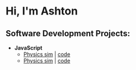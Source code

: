 <h1>Hi, I'm Ashton </h1>

<h2>Software Development Projects:</h2>

- <b>JavaScript</b>
  - [Physics sim](https://ashtonfaulkinberry.github.io/Physics_web_page/)</i> |  [code](https://github.com/AshtonFaulkinberry/Physics_web_page)</i>
  - [Physics sim](https://ashtonfaulkinberry.github.io/Pool_web_page/)</i> |  [code](https://github.com/AshtonFaulkinberry/Physics_web_page)</i>
